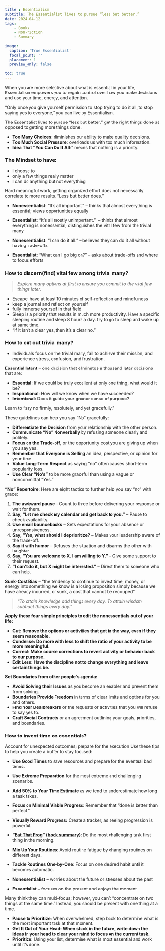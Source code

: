 ```yaml
---
title : Essentialism
subtitle: The Essentialist lives to pursue “less but better.” 
date: 2024-04-12
tags:
    - Books
    - Non-fiction
    - Summary

image:
  caption: 'True Essentialist'
  focal_point: ''
  placement: 1
  preview_only: false
  
toc: true
---
```


When you are more selective about what is essential in your life, Essentialism empowers you to regain control over how you make decisions and use your time, energy, and attention.

“Only once you give yourself permission to stop trying to do it all, to stop saying yes to everyone,” you can live by Essentialism.

The Essentialist lives to pursue “less but better.” 
get the right things done as opposed to getting more things done. 
- **Too Many Choices**:  diminishes our ability to make quality decisions.
- **Too Much Social Pressure**: overloads us with too much information.
- **Idea That “You Can Do It All**:” means that nothing is a priority.


### The Mindset to have:

- I choose to 
- only a few things really matter
- I can do anything but not everything


Hard meaningful work, getting organized effort does not necessarily correlate to more results. “Less but better does.”

- **Nonessentialist**: “It’s all important.” – thinks that almost everything is essential; views opportunities equally
- **Essentialist**: “It’s all mostly unimportant.”  – thinks that almost everything is nonessential; distinguishes the vital few from the trivial many

- **Nonessentialist**: “I can do it all.” – believes they can do it all without having trade-offs
- **Essentialist**: “What can I go big on?” – asks about trade-offs and where to focus efforts


### How to discern(find) vital few among trivial many?

>*Explore many options at first to ensure you commit to the vital few things later.*

- Escape: have at least 10 minutes of self-reflection and mindfulness
- keep a journal and reflect on yourself
- fully immerse yourself in that field
- Sleep is a priority that results in much more productivity. Have a specific sleeping routine and sleep 8 hours a day. try to go to sleep and wake up at same time.
- “if it isn’t a clear yes, then it’s a clear no.”

### How to cut out trivial many?

- Individuals focus on the trivial many, fail to achieve their mission, and experience stress, confusion, and frustration.

**Essential Intent** – one decision that eliminates a thousand later decisions that are:
- **Essential**: If we could be truly excellent at only one thing, what would it be?
- **Inspirational**: How will we know when we have succeeded?
- **Intentional**: Does it guide your greater sense of purpose?


Learn to “say no firmly, resolutely, and yet gracefully."

These guidelines can help you say “No” gracefully:
- **Differentiate the Decision** from your relationship with the other person.
- **Communicate “No” Nonverbally** by refusing someone clearly and politely.
- **Focus on the Trade-off**, or the opportunity cost you are giving up when you say yes.
- **Remember that Everyone is Selling** an idea, perspective, or opinion for your time.
- **Value Long-Term** **Respect** as saying “no” often causes short-term popularity loss.
- **Use Clear “No’s”** to be more graceful than using a vague or noncommittal “Yes.”

**“No” Repertoire**: Here are eight tactics to further help you say “no” with grace:

1. **The awkward pause** – Count to three before delivering your response or wait for them.
2. **Say, “Let me check my calendar and get back to you.”** – Pause to check availability.
4. **Use email bouncebacks** – Sets expectations for your absence or unresponsiveness.
5. **Say, “Yes, what should I deprioritize?** – Makes your leadership aware of the trade-off.
6. **Say it with humor** – Defuses the situation and disarms the other with laughter.
7. **Say, “You are welcome to X. I am willing to Y.”** – Give some support to their request.
8. **“I can’t do it, but X might be interested.”** – Direct them to someone who can help.

**Sunk-Cost Bias** – “the tendency to continue to invest time, money, or energy into something we know is a losing proposition simply because we have already incurred, or sunk, a cost that cannot be recouped”

>*“To attain knowledge add things every day. To attain wisdom subtract things every day.”*


**Apply these four simple principles to edit the nonessentials out of your life:**

- **Cut: Remove the options or activities that get in the way, even if they seem reasonable.**
- **Condense: Do more with less to shift the ratio of your activity to be more meaningful.**
- **Correct: Make course corrections to revert activity or behavior back to our purpose.**
- **Edit Less: Have the discipline not to change everything and leave certain things be.**

**Set Boundaries from other people's agenda:**
- **Avoid Solving their Issues** as you become an enabler and prevent them from solving.
- **Boundaries Provide Freedom** in terms of clear limits and options for you and others.
- **Find Your Dealbreakers** or the requests or activities that you will refuse to say yes to.
- **Craft Social Contracts** or an agreement outlining your goals, priorities, and boundaries.

### How to invest time on essentials?

Account for unexpected outcomes; prepare for the execution
Use these tips to help you create a buffer to stay focused:
- **Use Good Times** to save resources and prepare for the eventual bad times.
- **Use Extreme Preparation** for the most extreme and challenging scenarios.
- **Add 50% to Your Time Estimate** as we tend to underestimate how long a task takes.


- **Focus on Minimal Viable Progress**: Remember that “done is better than perfect.”
- **Visually Reward Progress:** Create a tracker, as seeing progression is powerful.


- **“**[**Eat That Frog**](https://amzn.to/3stKnCS)**” (**[**book summary**](https://theprocesshacker.com/blog/eat-that-frog-book-summary/)**)**: Do the most challenging task first thing in the morning.
- **Mix Up Your Routines**: Avoid routine fatigue by changing routines on different days.
- **Tackle Routines One-by-One**: Focus on one desired habit until it becomes automatic.



- **Nonessentialist** – worries about the future or stresses about the past
- **Essentialist** – focuses on the present and enjoys the moment


Many think they can multi-focus; however, you can’t “concentrate on two things at the same time.” Instead, you should be present with one thing at a time.

- **Pause to Prioritize**: When overwhelmed, step back to determine what is the most important task at that moment.
- **Get It Out of Your Head: When stuck in the future, write down the ideas in your head to clear your mind to focus on the current task.**
- **Prioritize**: Using your list, determine what is most essential and work until it’s done.

